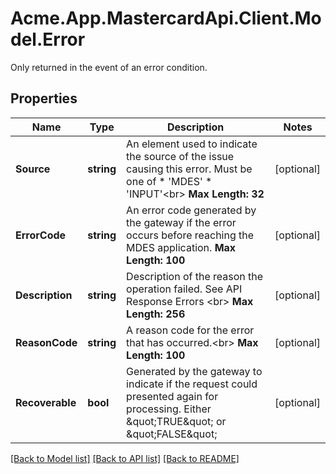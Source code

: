 # Acme.App.MastercardApi.Client.Model.Error
Only returned in the event of an error condition.
## Properties

Name | Type | Description | Notes
------------ | ------------- | ------------- | -------------
**Source** | **string** | An element used to indicate the source of the issue causing this error. Must be one of   * &#39;MDES&#39;  * &#39;INPUT&#39;&lt;br&gt; __Max Length: 32__  | [optional] 
**ErrorCode** | **string** | An error code generated by the gateway if the error occurs before reaching the MDES application.    __Max Length: 100__  | [optional] 
**Description** | **string** | Description of the reason the operation failed. See API Response Errors &lt;br&gt; __Max Length: 256__  | [optional] 
**ReasonCode** | **string** | A reason code for the error that has occurred.&lt;br&gt; __Max Length: 100__  | [optional] 
**Recoverable** | **bool** | Generated by the gateway to indicate if the request could presented again for processing. Either \&quot;TRUE\&quot; or \&quot;FALSE\&quot;  | [optional] 

[[Back to Model list]](../README.md#documentation-for-models) [[Back to API list]](../README.md#documentation-for-api-endpoints) [[Back to README]](../README.md)

